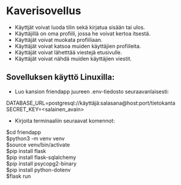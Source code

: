 <h1>Kaverisovellus</h1>

- Käyttjät voivat luoda tilin sekä kirjatua sisään tai ulos.
- Käyttäjillä on oma profiili, jossa he voivat kertoa itsestä.
- Käyttäjät voivat muokata profiiliaan.
- Käyttäjät voivat katsoa muiden käyttäjien profiileita.
- Käyttäjät voivat lähetttää viestejä etusivulle.
- Käyttäjät voivat nähdä muiden käyttäjien viestit.

<h2>Sovelluksen käyttö Linuxilla:</h2>

- Luo kansion friendapp juureen .env-tiedosto seuraavanlaisesti:<br>

DATABASE_URL=postgresql://käyttäjä:salasana@host:port/tietokanta<br>
SECRET_KEY=<salainen_avain><br>

- Kirjoita terminaaliin seuraavat komennot:

$cd friendapp <br>
$python3 -m venv venv <br>
$source venv/bin/activate <br>
$pip install flask <br>
$pip install flask-sqlalchemy <br>
$pip install psycopg2-binary <br>
$pip install python-dotenv <br>
$flask run <br>

